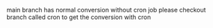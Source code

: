 main branch has normal conversion without cron job
please checkout branch called cron to get the conversion with cron

